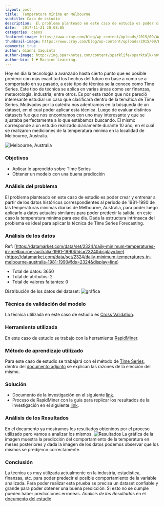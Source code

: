 ```yaml
---
layout: post
title:  Temperatura mínima en Melbourne
subtitle: Caso de estudio
description:  El problema planteado en este caso de estudio es poder crear y entrenar a partir de los datos históricos correspondientes al periodo de 1981-1990 de las temperaturas mínimas diarias de Melbourne, Australia, para poder luego aplicarlo a datos actuales similares para poder predecir la salida, en este caso la temperatura mínima para ese dia.
date:   2017-11-21 20:08:05
categories: casos
featured-image: https://www.cray.com/blog/wp-content/uploads/2015/09/Weather-Blog-Image.jpg
thumbnail-image: https://www.cray.com/blog/wp-content/uploads/2015/09/Weather-Blog-Image.jpg
comments: true
author: Gianni Iaquinta
author-image: http://img.sparknotes.com/content/sparklife/sparktalk/nov2016litchardeathquiz1_MediumWide.jpg
author-bio: I ♥ Machine Learning.
---
```

Hoy en dia la tecnología a avanzado hasta cierto punto que es posible predecir con más exactitud los hechos del futuro en base a como se a comportado en su pasado, a este tipo de técnica se la conoce como Time Series.
Este tipo de técnica se aplica en varias áreas como ser finanzas, meteorología, industria, entre otros.
Es por esta razón que nos pareció interesante estudiar un caso que clasificará dentro de la temática de Time Series. Motivados por la catédra nos adentramos en la búsqueda de un dataset, en el cual poder aplicar esta técnica. Luego de evaluar distintos datasets fue que nos encontramos con uno muy interesante y que se ajustaba perfectamente a lo que estábamos buscando. El mismo corresponde a un estudio realizado diariamente durante 10 año, en el cual se realizaron mediciones de la temperaturá mínima en la localidad de Melbourne, Australia.

![Melbourne, Australia](http://www.abc.net.au/news/image/8041730-16x9-940x529.jpg)

### Objetivos
* Aplicar lo aprendido sobre Time Series
* Obtener un modelo con una buena predicción

### Análisis del problema
El problema planteado en este caso de estudio es poder crear y entrenar a partir de los datos históricos correspondientes al periodo de 1981-1990 de las temperaturas mínimas diarias de Melbourne, Australia, para poder luego aplicarlo a datos actuales similares para poder predecir la salida, en este caso la temperatura mínima para ese dia.
Dada la estructura intrínseca del problema es ideal para aplicar la técnica de Time Series Forecasting.

### Análisis de los datos
Ref: [https://datamarket.com/data/set/2324/daily-minimum-temperatures-in-melbourne-australia-1981-1990#!ds=2324&display=line](https://datamarket.com/data/set/2324/daily-minimum-temperatures-in-melbourne-australia-1981-1990#!ds=2324&display=line)
* Total de datos: 3650
* Total de atributos: 2
* Total de valores faltantes: 0

Distribución de los datos del dataset:
![gráfica](https://3qeqpr26caki16dnhd19sv6by6v-wpengine.netdna-ssl.com/wp-content/uploads/2016/11/Minimum-Daily-Temperatures.png)

### Técnica de validación del modelo
La técnica utilizada en este caso de estudio es [Cross Validation](https://en.wikipedia.org/wiki/Cross-validation_(statistics)). 

### Herramienta utilizada
En este caso de estudio se trabajo con la herramienta [RapidMiner](https://docs.rapidminer.com).

### Método de aprendizaje utilizado
Para este caso de estudio se trabajará con el método de [Time Series](https://en.wikipedia.org/wiki/Time_series), dentro del [documento adjunto](https://github.com/chacaa/ML2017/tree/master/Casos%20de%20estudio/Temperaturas%20m%C3%ADnimas%20en%20Melbourne/documento.pdf) se explican las razones de la elección del mismo.

### Solución
* Documento de la investigación en el siguiente [link](https://github.com/chacaa/ML2017/tree/master/Casos%20de%20estudio/Temperaturas%20m%C3%ADnimas%20en%20Melbourne/documento.pdf).
* Proceso de RapidMiner con la guía para replicar los resultados de la investigación en el siguiente [link](https://github.com/chacaa/ML2017/tree/master/Casos%20de%20estudio/Temperaturas%20m%C3%ADnimas%20en%20Melbourne).

### Análisis de los Resultados 
En el documento ya mostramos los resultados obtenidos por el proceso utilizado pero vamos a analizar los mismos.
![Resultados](https://raw.githubusercontent.com/chacaa/ML2017/master/Casos%20de%20estudio/Temperaturas%20m%C3%ADnimas%20en%20Melbourne/Results.png)
La gráfica de la imagen muestra la predicción del comportamiento de la temperatura en meses posteriores y dada la imagen de los datos podemos observar que los mismos se predijeron correctamente.

### Conclusión
La técnica es muy utilizada actualmente en la industria, estadistica, finanzas, etc. para poder predecir el posible comportamiento de la variable analizada. Para poder realizar esta prueba se precisa un dataset confiable y grande para poder obtener una buena predicción. Si esto no se cumple pueden haber predicciones erroneas.
 *Análisis de los Resultados* en el [documento del estudio](https://github.com/chacaa/ML2017/tree/master/Casos%20de%20estudio/Temperaturas%20m%C3%ADnimas%20en%20Melbourne/documento.pdf)











